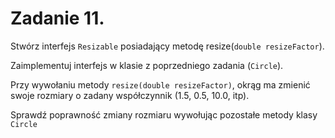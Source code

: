 # Zadanie 11.
Stwórz interfejs `Resizable` posiadający metodę resize(`double resizeFactor`).

Zaimplementuj interfejs w klasie z poprzedniego zadania (`Circle`).

Przy wywołaniu metody `resize(double resizeFactor)`, okrąg ma zmienić swoje rozmiary o zadany współczynnik (1.5, 0.5, 10.0, itp).

Sprawdź poprawność zmiany rozmiaru wywołując pozostałe metody klasy `Circle`